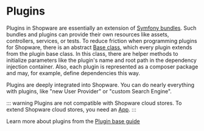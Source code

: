 # Plugins

Plugins in Shopware are essentially an extension of [Symfony bundles](https://symfony.com/doc/current/bundles.html#creating-a-bundle). Such bundles and plugins can provide their own resources like assets, controllers, services, or tests. To reduce friction when programming plugins for Shopware, there is an abstract [Base class](../../guides/plugins/plugins/plugin-base-guide#create-your-first-plugin), which every plugin extends from the plugin base class. In this class, there are helper methods to initialize parameters like the plugin's name and root path in the dependency injection container. Also, each plugin is represented as a composer package and may, for example, define dependencies this way.

Plugins are deeply integrated into Shopware. You can do nearly everything with plugins, like "new User Provider" or "custom Search Engine".

::: warning
Plugins are not compatible with Shopware cloud stores. To extend Shopware cloud stores, you need an [App](apps-concept).
:::

Learn more about plugins from the [Plugin base guide](../../guides/plugins/plugins/plugin-base-guide)
